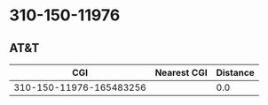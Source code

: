 # 310-150-11976
## AT&T


| CGI | Nearest CGI | Distance |
|-----|-------------|----------|
| 310-150-11976-165483256 |  | 0.0 |
